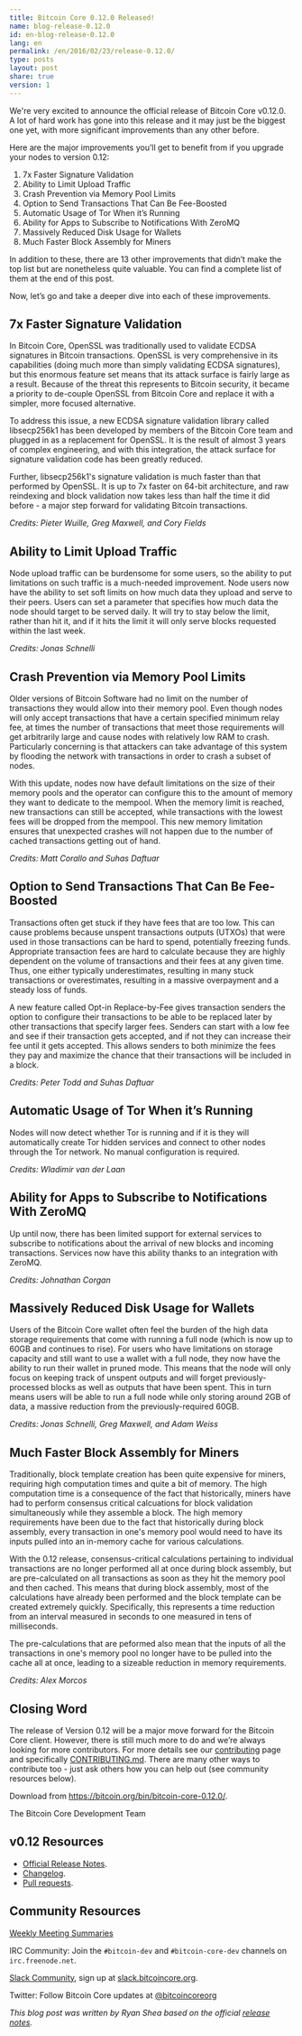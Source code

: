 ```yaml
---
title: Bitcoin Core 0.12.0 Released!
name: blog-release-0.12.0
id: en-blog-release-0.12.0
lang: en
permalink: /en/2016/02/23/release-0.12.0/
type: posts
layout: post
share: true
version: 1
---
```

We're very excited to announce the official release of Bitcoin Core v0.12.0. A lot of hard work has gone into this release and it may just be the biggest one yet, with more significant improvements than any other before.

Here are the major improvements you’ll get to benefit from if you upgrade your nodes to version 0.12:

1. 7x Faster Signature Validation
2. Ability to Limit Upload Traffic
3. Crash Prevention via Memory Pool Limits
4. Option to Send Transactions That Can Be Fee-Boosted
5. Automatic Usage of Tor When it’s Running
6. Ability for Apps to Subscribe to Notifications With ZeroMQ
7. Massively Reduced Disk Usage for Wallets
8. Much Faster Block Assembly for Miners

In addition to these, there are 13 other improvements that didn’t make the top list but are nonetheless quite valuable. You can find a complete list of them at the end of this post.

Now, let’s go and take a deeper dive into each of these improvements.

## 7x Faster Signature Validation

In Bitcoin Core, OpenSSL was traditionally used to validate ECDSA signatures in Bitcoin transactions. OpenSSL is very comprehensive in its capabilities (doing much more than simply validating ECDSA signatures), but this enormous feature set means that its attack surface is fairly large as a result. Because of the threat this represents to Bitcoin security, it became a priority to de-couple OpenSSL from Bitcoin Core and replace it with a simpler, more focused alternative.

To address this issue, a new ECDSA signature validation library called libsecp256k1 has been developed by members of the Bitcoin Core team and plugged in as a replacement for OpenSSL. It is the result of almost 3 years of complex engineering, and with this integration, the attack surface for signature validation code has been greatly reduced.

Further, libsecp256k1's signature validation is much faster than that performed by OpenSSL. It is up to 7x faster on 64-bit architecture, and raw reindexing and block validation now takes less than half the time it did before - a major step forward for validating Bitcoin transactions.

_Credits: Pieter Wuille, Greg Maxwell, and Cory Fields_

## Ability to Limit Upload Traffic

Node upload traffic can be burdensome for some users, so the ability to put limitations on such traffic is a much-needed improvement. Node users now have the ability to set soft limits on how much data they upload and serve to their peers. Users can set a parameter that specifies how much data the node should target to be served daily. It will try to stay below the limit, rather than hit it, and if it hits the limit it will only serve blocks requested within the last week.

_Credits: Jonas Schnelli_

## Crash Prevention via Memory Pool Limits

Older versions of Bitcoin Software had no limit on the number of transactions they would allow into their memory pool. Even though nodes will only accept transactions that have a certain specified minimum relay fee, at times the number of transactions that meet those requirements will get arbitrarily large and cause nodes with relatively low RAM to crash. Particularly concerning is that attackers can take advantage of this system by flooding the network with transactions in order to crash a subset of nodes.

With this update, nodes now have default limitations on the size of their memory pools and the operator can configure this to the amount of memory they want to dedicate to the mempool. When the memory limit is reached, new transactions can still be accepted, while transactions with the lowest fees will be dropped from the mempool. This new memory limitation ensures that unexpected crashes will not happen due to the number of cached transactions getting out of hand.

_Credits: Matt Corallo and Suhas Daftuar_

## Option to Send Transactions That Can Be Fee-Boosted

Transactions often get stuck if they have fees that are too low. This can cause problems because unspent transactions outputs (UTXOs) that were used in those transactions can be hard to spend, potentially freezing funds. Appropriate transaction fees are hard to calculate because they are highly dependent on the volume of transactions and their fees at any given time. Thus, one either typically underestimates, resulting in many stuck transactions or overestimates, resulting in a massive overpayment and a steady loss of funds.

A new feature called Opt-in Replace-by-Fee gives transaction senders the option to configure their transactions to be able to be replaced later by other transactions that specify larger fees. Senders can start with a low fee and see if their transaction gets accepted, and if not they can increase their fee until it gets accepted. This allows senders to both minimize the fees they pay and maximize the chance that their transactions will be included in a block.

_Credits: Peter Todd and Suhas Daftuar_

## Automatic Usage of Tor When it’s Running

Nodes will now detect whether Tor is running and if it is they will automatically create Tor hidden services and connect to other nodes through the Tor network. No manual configuration is required.

_Credits: Wladimir van der Laan_

## Ability for Apps to Subscribe to Notifications With ZeroMQ

Up until now, there has been limited support for external services to subscribe to notifications about the arrival of new blocks and incoming transactions. Services now have this ability thanks to an integration with ZeroMQ.

_Credits: Johnathan Corgan_

## Massively Reduced Disk Usage for Wallets

Users of the Bitcoin Core wallet often feel the burden of the high data storage requirements that come with running a full node (which is now up to 60GB and continues to rise). For users who have limitations on storage capacity and still want to use a wallet with a full node, they now have the ability to run their wallet in pruned mode. This means that the node will only focus on keeping track of unspent outputs and will forget previously-processed blocks as well as outputs that have been spent. This in turn means users will be able to run a full node while only storing around 2GB of data, a massive reduction from the previously-required 60GB.

_Credits: Jonas Schnelli, Greg Maxwell, and Adam Weiss_

## Much Faster Block Assembly for Miners

Traditionally, block template creation has been quite expensive for miners, requiring high computation times and quite a bit of memory. The high computation time is a consequence of the fact that historically, miners have had to perform consensus critical calcuations for block validation simultaneously while they assemble a block. The high memory requirements have been due to the fact that historically during block assembly, every transaction in one's memory pool would need to have its inputs pulled into an in-memory cache for various calculations.

With the 0.12 release, consensus-critical calculations pertaining to individual transactions are no longer performed all at once during block assembly, but are pre-calculated on all transactions as soon as they hit the memory pool and then cached. This means that during block assembly, most of the calculations have already been performed and the block template can be created extremely quickly. Specifically, this represents a time reduction from an interval measured in seconds to one measured in tens of milliseconds.

The pre-calculations that are peformed also mean that the inputs of all the transactions in one's memory pool no longer have to be pulled into the cache all at once, leading to a sizeable reduction in memory requirements.

_Credits: Alex Morcos_

## Closing Word

The release of Version 0.12 will be a major move forward for the Bitcoin Core client.  However, there is still much more to do and we’re always looking for more contributors. For more details see our [contributing](/en/contribute/) page and specifically [CONTRIBUTING.md](/en/faq/contributing-code/). There are many other ways to contribute too - just ask others how you can help out (see community resources below).

Download from <https://bitcoin.org/bin/bitcoin-core-0.12.0/>.

The Bitcoin Core Development Team

## v0.12 Resources

- [Official Release Notes](https://github.com/bitcoin/bitcoin/blob/v0.12.0/doc/release-notes.md).
- [Changelog](https://github.com/bitcoin/bitcoin/blob/v0.12.0/doc/release-notes.md#0120-change-log).
- [Pull requests](https://github.com/bitcoin/bitcoin/pulls?q=is%3Apr+milestone%3A0.12.0+is%3Aclosed).

## Community Resources

[Weekly Meeting Summaries](https://bitcoincore.org/en/meetings/)

IRC Community:
Join the `#bitcoin-dev` and `#bitcoin-core-dev` channels on `irc.freenode.net`.

[Slack Community](https://bitcoincore.slack.com), sign up at [slack.bitcoincore.org](https://slack.bitcoincore.org).

Twitter:
Follow Bitcoin Core updates at [@bitcoincoreorg](https://twitter.com/bitcoincoreorg)

_This blog post was written by Ryan Shea based on the official [release notes](https://github.com/bitcoin/bitcoin/blob/v0.12.0/doc/release-notes.md)._